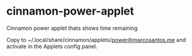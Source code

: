 # cinnamon-power-applet
Cinnamon power applet thats shows time remaining

Copy to ~/.local/share/cinnamon/applets/power@marcosantos.me and activate in the Applets config panel.

